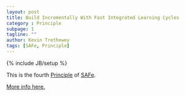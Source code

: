```yaml
---
layout: post
title: Build Incrementally With Fast Integrated Learning Cycles
category : Principle
subpage: 1
tagline: ""
author: Kevin Trethewey
tags: [SAFe, Principle]
---
```

{% include JB/setup %}

This is the fourth [Principle](/principles.html) of [SAFe](/archetype/SAFe).

[More info here.](http://scaledagileframework.com/build-incrementally-with-fast-integrated-learning-cycles/)


